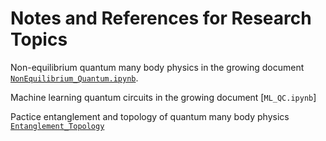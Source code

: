 # Notes and References for Research Topics
Non-equilibrium quantum many body physics in the growing document [`NonEquilibrium_Quantum.ipynb`](https://github.com/JSKao/Computational-Quantum-Many-Body-Physics/blob/main/NonEquilibrium_Quantum.ipynb). 

Machine learning quantum circuits in the growing document [`ML_QC.ipynb`] 

Pactice entanglement and topology of quantum many body physics [`Entanglement_Topology`](https://github.com/JSKao/Computational-Quantum-Many-Body-Physics/blob/main/Entanglement_Topology.ipynb)

